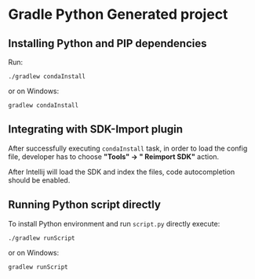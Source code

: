 # Gradle Python Generated project

## Installing Python and PIP dependencies

Run:

```commandline
./gradlew condaInstall 
```

or on Windows:

```commandline
gradlew condaInstall
```

## Integrating with SDK-Import plugin

After successfully executing `condaInstall` task, in order to load the config file, developer has to choose **"Tools" -> "
Reimport SDK"** action.

After Intellij will load the SDK and index the files, code autocompletion should be enabled.

## Running Python script directly

To install Python environment and run `script.py` directly execute:

```commandline
./gradlew runScript
```

or on Windows:

```commandline
gradlew runScript
```
